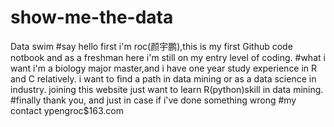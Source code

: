 # show-me-the-data
Data swim
#say hello first
i'm roc(颜宇鹏),this is my first Github code notbook and as a freshman here i'm still on my entry level of coding.
#what i want
i'm a biology major master,and i have one year study experience in R and C relatively. i want to find a path in data mining or as a data science in industry.
joining this website just want to learn R(python)skill in data mining.
#finally
thank you, and just in case if i've done something wrong
#my contact ypengroc$163.com
